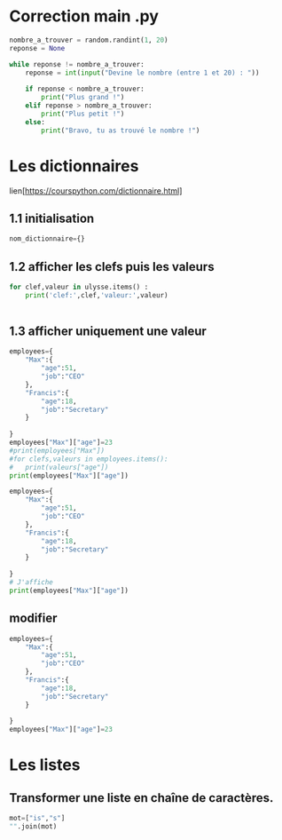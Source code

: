 # Correction main .py
``` python
nombre_a_trouver = random.randint(1, 20)
reponse = None

while reponse != nombre_a_trouver:
    reponse = int(input("Devine le nombre (entre 1 et 20) : "))
    
    if reponse < nombre_a_trouver:
        print("Plus grand !")
    elif reponse > nombre_a_trouver:
        print("Plus petit !")
    else:
        print("Bravo, tu as trouvé le nombre !")
````
# Les dictionnaires
lien[https://courspython.com/dictionnaire.html]
## 1.1 initialisation
```python
nom_dictionnaire={}


```
## 1.2 afficher les clefs puis les valeurs
``` python
for clef,valeur in ulysse.items() :
    print('clef:',clef,'valeur:',valeur)
    
 ```
## 1.3 afficher uniquement une valeur 
``` python
employees={
    "Max":{
        "age":51,
        "job":"CEO"
    },
    "Francis":{
        "age":18,
        "job":"Secretary"
    }
    
}
employees["Max"]["age"]=23
#print(employees["Max"])
#for clefs,valeurs in employees.items():
#   print(valeurs["age"])
print(employees["Max"]["age"])

employees={
    "Max":{
        "age":51,
        "job":"CEO"
    },
    "Francis":{
        "age":18,
        "job":"Secretary"
    }
    
}
# J'affiche
print(employees["Max"]["age"])
```


## modifier
``` python
employees={
    "Max":{
        "age":51,
        "job":"CEO"
    },
    "Francis":{
        "age":18,
        "job":"Secretary"
    }
    
}
employees["Max"]["age"]=23
```

# Les listes
## Transformer une liste en chaîne de caractères.
```python
mot=["is","s"]
"".join(mot)
```









